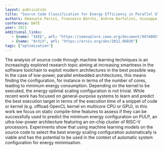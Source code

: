 ```yaml
---
layout: publication
title: "Source Code Classification for Energy Efficiency in Parallel Ultra Low-Power Microcontrollers"
authors: Emanuele Parisi, Francesco Barchi, Andrea Bartolini, Giuseppe Tagliavini, Andrea Acquaviva
conference: DATE
year: 2021
additional_links:
   - {name: "IEEE", url: "https://ieeexplore.ieee.org/document/9474085"}
   - {name: "ArXiV", url: "https://arxiv.org/abs/2012.06836"}
tags: ["optimization"]
---
```

The analysis of source code through machine learning techniques is an increasingly explored research topic aiming at increasing smartness in the software toolchain to exploit modern architectures in the best possible way. In the case of low-power, parallel embedded architectures, this means finding the configuration, for instance in terms of the number of cores, leading to minimum energy consumption. Depending on the kernel to be executed, the energy optimal scaling configuration is not trivial. While recent work has focused on general-purpose systems to learn and predict the best execution target in terms of the execution time of a snippet of code or kernel (e.g. offload OpenCL kernel on multicore CPU or GPU), in this work we focus on static compile-time features to assess if they can be successfully used to predict the minimum energy configuration on PULP, an ultra-low-power architecture featuring an on-chip cluster of RISC-V processors. Experiments show that using machine learning models on the source code to select the best energy scaling configuration automatically is viable and has the potential to be used in the context of automatic system configuration for energy minimisation.